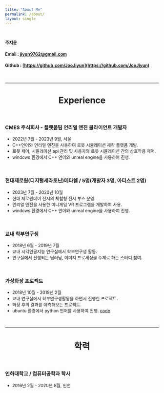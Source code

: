 ```yaml
---
title: "About Me"
permalink: /about/
layout: single
---
```



<br>

**주지윤**

#### Email : jiyun9762@gmail.com

#### Github : [https://github.com/JooJiyun](https://github.com/JooJiyun) 

<br>
<hr>

# <Center> Experience </Center>

<br>

### CMES 주식회사 - 플랫폼팀 언리얼 엔진 클라이언트 개발자
- 2022년 7월 - 2023년 9월, 서울
- C++언어와 언리얼 엔진을 사용하여 로봇 시뮬레이션 제작 플랫폼 개발.
- 로봇 제어, 시뮬레이션 api 관리 및 사용자와 로봇 시뮬레이션 간의 상호작용 제어.
- windows 환경에서 C++ 언어와 unreal engine을 사용하여 진행.

<br>

### 현대제로원(디지털세라토닌)메타쉘 / 5명(개발자 3명, 아티스트 2명)
- 2023년 7월 - 2020년 10월
- 현대 제로원데이 전시의 체험형 전시 부스 운영.
- 언리얼 엔진을 사용한  미니게임 VR 프로그램을 개발하여 사용.
- windows 환경에서 C++ 언어와 unreal engine을 사용하여 진행.

<br>

### 교내 학부연구생
- 2018년 6월 - 2019년 7월
- 교내 시각인공지능 연구실에서 학부연구생 활동.
- 연구실에서 진행되는 딥러닝, 이미지 프로세싱을 주제로 하는 스터디 참여.

<br>

### 가상화장 프로젝트
- 2018년 10월 - 2019년 2월
- 교내 연구실에서 학부연구생활동을 하면서 진행한 프로젝트. 
- 화장 후의 결과를 예측해보는 프로젝트.
- ubuntu 환경에서 python 언어를 사용하여 진행. [code](https://github.com/JooJiyun/virtual_makeup)

<br>

<hr>

# <Center> 학력</Center>

<br>

### 인하대학교 / 컴퓨터공학과 학사
- 2016년 2월 - 2020년 8월, 인천

